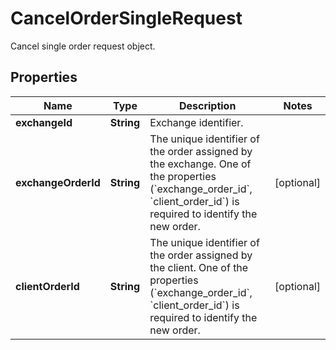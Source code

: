 

# CancelOrderSingleRequest

Cancel single order request object.
## Properties

Name | Type | Description | Notes
------------ | ------------- | ------------- | -------------
**exchangeId** | **String** | Exchange identifier. | 
**exchangeOrderId** | **String** | The unique identifier of the order assigned by the exchange. One of the properties (&#x60;exchange_order_id&#x60;, &#x60;client_order_id&#x60;) is required to identify the new order. |  [optional]
**clientOrderId** | **String** | The unique identifier of the order assigned by the client. One of the properties (&#x60;exchange_order_id&#x60;, &#x60;client_order_id&#x60;) is required to identify the new order. |  [optional]



